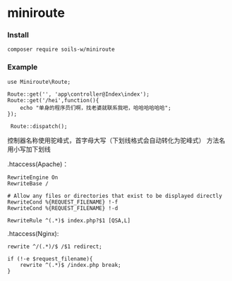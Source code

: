 miniroute
=====

### Install

```
composer require soils-w/miniroute
```

### Example

```
use Miniroute\Route;

Route::get('', 'app\controller@Index\index');
Route::get('/hei',function(){
    echo "单身的程序员们啊，找老婆就联系我吧，哈哈哈哈哈哈";
});

 Route::dispatch();
```
控制器名称使用驼峰式，首字母大写（下划线格式会自动转化为驼峰式）
方法名用小写加下划线

.htaccess(Apache)：

```
RewriteEngine On
RewriteBase /

# Allow any files or directories that exist to be displayed directly
RewriteCond %{REQUEST_FILENAME} !-f
RewriteCond %{REQUEST_FILENAME} !-d

RewriteRule ^(.*)$ index.php?$1 [QSA,L]
```

.htaccess(Nginx):

```
rewrite ^/(.*)/$ /$1 redirect;

if (!-e $request_filename){
	rewrite ^(.*)$ /index.php break;
}

```
